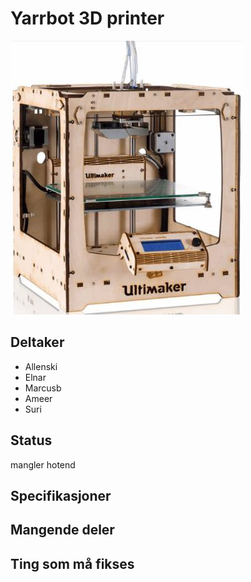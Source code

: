 # Yarrbot 3D printer
![Yarr](ULTIMAKER-ORIGINAL.jpg)


## Deltaker
- Allenski
- Elnar
- Marcusb
- Ameer
- Suri

## Status
mangler hotend

## Specifikasjoner

## Mangende deler

## Ting som må fikses
